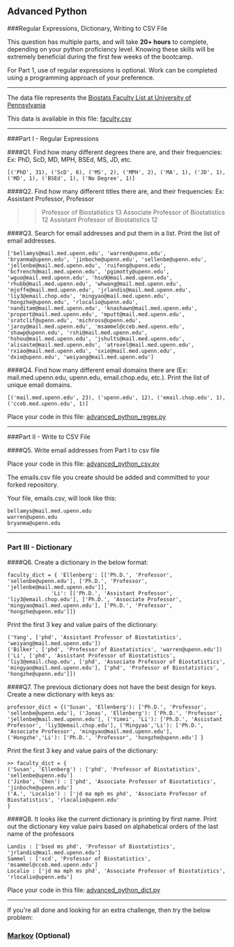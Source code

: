## Advanced Python    

###Regular Expressions, Dictionary, Writing to CSV File  

This question has multiple parts, and will take **20+ hours** to complete, depending on your python proficiency level.  Knowing these skills will be extremely beneficial during the first few weeks of the bootcamp.

For Part 1, use of regular expressions is optional.  Work can be completed using a programming approach of your preference. 

---

The data file represents the [Biostats Faculty List at University of Pennsylvania](http://www.med.upenn.edu/cceb/biostat/faculty.shtml)

This data is available in this file:  [faculty.csv](python/faculty.csv)

--- 

###Part I - Regular Expressions  


####Q1. Find how many different degrees there are, and their frequencies: Ex:  PhD, ScD, MD, MPH, BSEd, MS, JD, etc.
```
[('PhD', 31), ('ScD', 6), ('MS', 2), ('MPH', 2), ('MA', 1), ('JD', 1), ('MD', 1), ('BSEd', 1), ('No Degree', 1)]
```

####Q2. Find how many different titles there are, and their frequencies:  Ex:  Assistant Professor, Professor

>> Professor of Biostatistics              13
Associate Professor of Biostatistics    12
Assistant Professor of Biostatistics    12


####Q3. Search for email addresses and put them in a list.  Print the list of email addresses.
```
['bellamys@mail.med.upenn.edu', 'warren@upenn.edu', 'bryanma@upenn.edu', 'jinboche@upenn.edu', 'sellenbe@upenn.edu', 'jellenbe@mail.med.upenn.edu', 'ruifeng@upenn.edu', 'bcfrench@mail.med.upenn.edu', 'pgimotty@upenn.edu', 'wguo@mail.med.upenn.edu', 'hsu9@mail.med.upenn.edu', 'rhubb@mail.med.upenn.edu', 'whwang@mail.med.upenn.edu', 'mjoffe@mail.med.upenn.edu', 'jrlandis@mail.med.upenn.edu', 'liy3@email.chop.edu', 'mingyao@mail.med.upenn.edu', 'hongzhe@upenn.edu', 'rlocalio@upenn.edu', 'nanditam@mail.med.upenn.edu', 'knashawn@mail.med.upenn.edu', 'propert@mail.med.upenn.edu', 'mputt@mail.med.upenn.edu', 'sratclif@upenn.edu', 'michross@upenn.edu', 'jaroy@mail.med.upenn.edu', 'msammel@cceb.med.upenn.edu', 'shawp@upenn.edu', 'rshi@mail.med.upenn.edu', 'hshou@mail.med.upenn.edu', 'jshults@mail.med.upenn.edu', 'alisaste@mail.med.upenn.edu', 'atroxel@mail.med.upenn.edu', 'rxiao@mail.med.upenn.edu', 'sxie@mail.med.upenn.edu', 'dxie@upenn.edu', 'weiyang@mail.med.upenn.edu']
```

####Q4. Find how many different email domains there are (Ex:  mail.med.upenn.edu, upenn.edu, email.chop.edu, etc.).  Print the list of unique email domains.
```
[('mail.med.upenn.edu', 23), ('upenn.edu', 12), ('email.chop.edu', 1), ('cceb.med.upenn.edu', 1)]
```

Place your code in this file: [advanced_python_regex.py](python/advanced_python_regex.py)

---

###Part II - Write to CSV File

####Q5.  Write email addresses from Part I to csv file

Place your code in this file: [advanced_python_csv.py](python/advanced_python_csv.py)

The emails.csv file you create should be added and committed to your forked repository.

Your file, emails.csv, will look like this:
```
bellamys@mail.med.upenn.edu
warren@upenn.edu
bryanma@upenn.edu
```

---

### Part III - Dictionary

####Q6.  Create a dictionary in the below format:
```
faculty_dict = { 'Ellenberg': [['Ph.D.', 'Professor', 'sellenbe@upenn.edu'], ['Ph.D.', 'Professor', 'jellenbe@mail.med.upenn.edu']],
              'Li': [['Ph.D.', 'Assistant Professor', 'liy3@email.chop.edu'], ['Ph.D.', 'Associate Professor', 'mingyao@mail.med.upenn.edu'], ['Ph.D.', 'Professor', 'hongzhe@upenn.edu']]}
```
Print the first 3 key and value pairs of the dictionary:

```
('Yang', ['phd', 'Assistant Professor of Biostatistics', 'weiyang@mail.med.upenn.edu'])
('Bilker', ['phd', 'Professor of Biostatistics', 'warren@upenn.edu'])
('Li', ['phd', 'Assistant Professor of Biostatistics', 'liy3@email.chop.edu', ['phd', 'Associate Professor of Biostatistics', 'mingyao@mail.med.upenn.edu'], ['phd', 'Professor of Biostatistics', 'hongzhe@upenn.edu']])

```

####Q7.  The previous dictionary does not have the best design for keys.  Create a new dictionary with keys as:

```
professor_dict = {('Susan', 'Ellenberg'): ['Ph.D.', 'Professor', 'sellenbe@upenn.edu'], ('Jonas', 'Ellenberg'): ['Ph.D.', 'Professor', 'jellenbe@mail.med.upenn.edu'], ('Yimei', 'Li'): ['Ph.D.', 'Assistant Professor', 'liy3@email.chop.edu'], ('Mingyao','Li'): ['Ph.D.', 'Associate Professor', 'mingyao@mail.med.upenn.edu'], ('Hongzhe','Li'): ['Ph.D.', 'Professor', 'hongzhe@upenn.edu'] }
```

Print the first 3 key and value pairs of the dictionary:
```
>> faculty_dict = {
('Susan', 'Ellenberg') : ['phd', 'Professor of Biostatistics', 'sellenbe@upenn.edu']
('Jinbo', 'Chen') : ['phd', 'Associate Professor of Biostatistics', 'jinboche@upenn.edu']
('A.', 'Localio') : ['jd ma mph ms phd', 'Associate Professor of Biostatistics', 'rlocalio@upenn.edu'
}
```
####Q8.  It looks like the current dictionary is printing by first name.  Print out the dictionary key value pairs based on alphabetical orders of the last name of the professors

```
Landis : ['bsed ms phd', 'Professor of Biostatistics', 'jrlandis@mail.med.upenn.edu']
Sammel : ['scd', 'Professor of Biostatistics', 'msammel@cceb.med.upenn.edu']
Localio : ['jd ma mph ms phd', 'Associate Professor of Biostatistics', 'rlocalio@upenn.edu']
```

Place your code in this file: [advanced_python_dict.py](python/advanced_python_dict.py)

--- 

If you're all done and looking for an extra challenge, then try the below problem:  

### [Markov](python/markov.py) (Optional)

